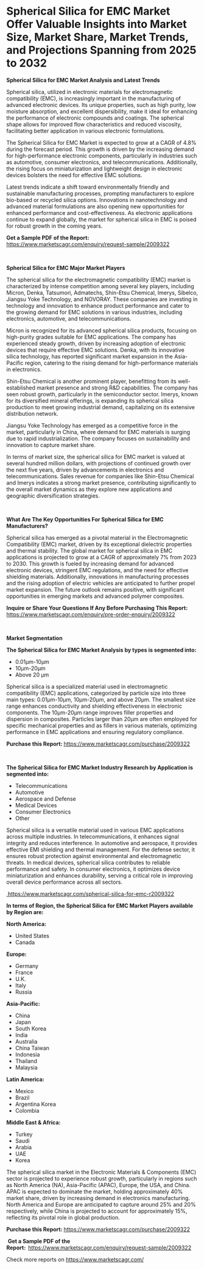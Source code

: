 <p><h1>Spherical Silica for EMC Market Offer Valuable Insights into Market Size, Market Share, Market Trends, and Projections Spanning from 2025 to 2032</h1></p><p><strong>Spherical Silica for EMC Market Analysis and Latest Trends</strong></p>
<p><p>Spherical silica, utilized in electronic materials for electromagnetic compatibility (EMC), is increasingly important in the manufacturing of advanced electronic devices. Its unique properties, such as high purity, low moisture absorption, and excellent dispersibility, make it ideal for enhancing the performance of electronic compounds and coatings. The spherical shape allows for improved flow characteristics and reduced viscosity, facilitating better application in various electronic formulations.</p><p>The Spherical Silica for EMC Market is expected to grow at a CAGR of 4.8% during the forecast period. This growth is driven by the increasing demand for high-performance electronic components, particularly in industries such as automotive, consumer electronics, and telecommunications. Additionally, the rising focus on miniaturization and lightweight design in electronic devices bolsters the need for effective EMC solutions.</p><p>Latest trends indicate a shift toward environmentally friendly and sustainable manufacturing processes, prompting manufacturers to explore bio-based or recycled silica options. Innovations in nanotechnology and advanced material formulations are also opening new opportunities for enhanced performance and cost-effectiveness. As electronic applications continue to expand globally, the market for spherical silica in EMC is poised for robust growth in the coming years.</p></p>
<p><strong>Get a Sample PDF of the Report:&nbsp;</strong> <a href="https://www.marketscagr.com/enquiry/request-sample/2009322?utm_campaign=2097&utm_medium=2&utm_source=Github&utm_content=ia&utm_term=05022025&utm_id=spherical-silica-for-emc">https://www.marketscagr.com/enquiry/request-sample/2009322</a></p>
<p>&nbsp;</p>
<p><strong>Spherical Silica for EMC Major Market Players</strong></p>
<p><p>The spherical silica for the electromagnetic compatibility (EMC) market is characterized by intense competition among several key players, including Micron, Denka, Tatsumori, Admatechs, Shin-Etsu Chemical, Imerys, Sibelco, Jiangsu Yoke Technology, and NOVORAY. These companies are investing in technology and innovation to enhance product performance and cater to the growing demand for EMC solutions in various industries, including electronics, automotive, and telecommunications.</p><p>Micron is recognized for its advanced spherical silica products, focusing on high-purity grades suitable for EMC applications. The company has experienced steady growth, driven by increasing adoption of electronic devices that require effective EMC solutions. Denka, with its innovative silica technology, has reported significant market expansion in the Asia-Pacific region, catering to the rising demand for high-performance materials in electronics.</p><p>Shin-Etsu Chemical is another prominent player, benefitting from its well-established market presence and strong R&D capabilities. The company has seen robust growth, particularly in the semiconductor sector. Imerys, known for its diversified mineral offerings, is expanding its spherical silica production to meet growing industrial demand, capitalizing on its extensive distribution network.</p><p>Jiangsu Yoke Technology has emerged as a competitive force in the market, particularly in China, where demand for EMC materials is surging due to rapid industrialization. The company focuses on sustainability and innovation to capture market share.</p><p>In terms of market size, the spherical silica for EMC market is valued at several hundred million dollars, with projections of continued growth over the next five years, driven by advancements in electronics and telecommunications. Sales revenue for companies like Shin-Etsu Chemical and Imerys indicates a strong market presence, contributing significantly to the overall market dynamics as they explore new applications and geographic diversification strategies.</p></p>
<p>&nbsp;</p>
<p><strong>What Are The Key Opportunities For Spherical Silica for EMC Manufacturers?</strong></p>
<p><p>Spherical silica has emerged as a pivotal material in the Electromagnetic Compatibility (EMC) market, driven by its exceptional dielectric properties and thermal stability. The global market for spherical silica in EMC applications is projected to grow at a CAGR of approximately 7% from 2023 to 2030. This growth is fueled by increasing demand for advanced electronic devices, stringent EMC regulations, and the need for effective shielding materials. Additionally, innovations in manufacturing processes and the rising adoption of electric vehicles are anticipated to further propel market expansion. The future outlook remains positive, with significant opportunities in emerging markets and advanced polymer composites.</p></p>
<p><strong>Inquire or Share Your Questions If Any Before Purchasing This Report:</strong> <a href="https://www.marketscagr.com/enquiry/pre-order-enquiry/2009322?utm_campaign=2097&utm_medium=2&utm_source=Github&utm_content=ia&utm_term=05022025&utm_id=spherical-silica-for-emc">https://www.marketscagr.com/enquiry/pre-order-enquiry/2009322</a></p>
<p>&nbsp;</p>
<p><strong>Market Segmentation</strong></p>
<p><strong>The Spherical Silica for EMC Market Analysis by types is segmented into:</strong></p>
<p><ul><li>0.01μm-10μm</li><li>10μm-20μm</li><li>Above 20 μm</li></ul></p>
<p><p>Spherical silica is a specialized material used in electromagnetic compatibility (EMC) applications, categorized by particle size into three main types: 0.01μm-10μm, 10μm-20μm, and above 20μm. The smallest size range enhances conductivity and shielding effectiveness in electronic components. The 10μm-20μm range improves filler properties and dispersion in composites. Particles larger than 20μm are often employed for specific mechanical properties and as fillers in various materials, optimizing performance in EMC applications and ensuring regulatory compliance.</p></p>
<p><strong>Purchase this Report:&nbsp;</strong><a href="https://www.marketscagr.com/purchase/2009322?utm_campaign=2097&utm_medium=2&utm_source=Github&utm_content=ia&utm_term=05022025&utm_id=spherical-silica-for-emc">https://www.marketscagr.com/purchase/2009322</a></p>
<p>&nbsp;</p>
<p><strong>The Spherical Silica for EMC Market Industry Research by Application is segmented into:</strong></p>
<p><ul><li>Telecommunications</li><li>Automotive</li><li>Aerospace and Defense</li><li>Medical Devices</li><li>Consumer Electronics</li><li>Other</li></ul></p>
<p><p>Spherical silica is a versatile material used in various EMC applications across multiple industries. In telecommunications, it enhances signal integrity and reduces interference. In automotive and aerospace, it provides effective EMI shielding and thermal management. For the defense sector, it ensures robust protection against environmental and electromagnetic threats. In medical devices, spherical silica contributes to reliable performance and safety. In consumer electronics, it optimizes device miniaturization and enhances durability, serving a critical role in improving overall device performance across all sectors.</p></p>
<p><a href="https://www.marketscagr.com/spherical-silica-for-emc-r2009322?utm_campaign=2097&utm_medium=2&utm_source=Github&utm_content=ia&utm_term=05022025&utm_id=spherical-silica-for-emc">&nbsp;https://www.marketscagr.com/spherical-silica-for-emc-r2009322</a></p>
<p><strong>In terms of Region, the Spherical Silica for EMC Market Players available by Region are:</strong></p>
<p>
    <p> <strong> North America: </strong>
        <ul>
            <li>United States</li>
            <li>Canada</li>
        </ul>
        </p> 
    <p> <strong> Europe: </strong>
        <ul>
            <li>Germany</li>
            <li>France</li>
            <li>U.K.</li>
            <li>Italy</li>
            <li>Russia</li>
        </ul>
        </p> 
    <p> <strong> Asia-Pacific: </strong>
        <ul>
            <li>China</li>
            <li>Japan</li>
            <li>South Korea</li>
            <li>India</li>
            <li>Australia</li>
            <li>China Taiwan</li>
            <li>Indonesia</li>
            <li>Thailand</li>
            <li>Malaysia</li>
        </ul>
        </p> 
    <p> <strong> Latin America: </strong>
        <ul>
            <li>Mexico</li>
            <li>Brazil</li>
            <li>Argentina Korea</li>
            <li>Colombia</li>
        </ul>
        </p> 
    <p> <strong> Middle East & Africa: </strong>
        <ul>
            <li>Turkey</li>
            <li>Saudi</li>
            <li>Arabia</li>
            <li>UAE</li>
            <li>Korea</li>
        </ul>
    </p>
    </p>
<p><p>The spherical silica market in the Electronic Materials & Components (EMC) sector is projected to experience robust growth, particularly in regions such as North America (NA), Asia-Pacific (APAC), Europe, the USA, and China. APAC is expected to dominate the market, holding approximately 40% market share, driven by increasing demand in electronics manufacturing. North America and Europe are anticipated to capture around 25% and 20% respectively, while China is projected to account for approximately 15%, reflecting its pivotal role in global production.</p></p>
<p><strong>Purchase this Report: </strong><a href="https://www.marketscagr.com/purchase/2009322?utm_campaign=2097&utm_medium=2&utm_source=Github&utm_content=ia&utm_term=05022025&utm_id=spherical-silica-for-emc">https://www.marketscagr.com/purchase/2009322</a></p>
<p>&nbsp;<strong>Get a Sample PDF of the Report:&nbsp;&nbsp;</strong><a href="https://www.marketscagr.com/enquiry/request-sample/2009322?utm_campaign=2097&utm_medium=2&utm_source=Github&utm_content=ia&utm_term=05022025&utm_id=spherical-silica-for-emc">https://www.marketscagr.com/enquiry/request-sample/2009322</a></p>
<p><strong></strong></p>
<p>Check more reports on <a href="https://www.marketscagr.com/?utm_campaign=2097&utm_medium=2&utm_source=Github&utm_content=ia&utm_term=05022025&utm_id=spherical-silica-for-emc">https://www.marketscagr.com/</a></p>